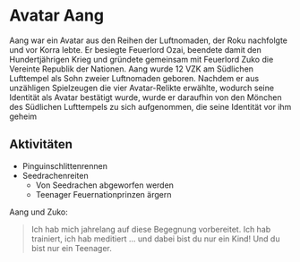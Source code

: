 # Avatar Aang

Aang war ein Avatar aus den Reihen der Luftnomaden, der Roku nachfolgte und vor Korra lebte. Er besiegte Feuerlord Ozai, beendete damit den Hundertjährigen Krieg und gründete gemeinsam mit Feuerlord Zuko die Vereinte Republik der Nationen.
Aang wurde 12 VZK am Südlichen Lufttempel als Sohn zweier Luftnomaden geboren. Nachdem er aus unzähligen Spielzeugen die vier Avatar-Relikte erwählte, wodurch seine Identität als Avatar bestätigt wurde, wurde er daraufhin von den Mönchen des Südlichen Lufttempels zu sich aufgenommen, die seine Identität vor ihm geheim 

## Aktivitäten
* Pinguinschlittenrennen
* Seedrachenreiten
    * Von Seedrachen abgeworfen werden
    * Teenager Feuernationprinzen ärgern

Aang und Zuko:
> Ich hab mich jahrelang auf diese Begegnung vorbereitet. Ich hab trainiert, ich hab meditiert … und dabei bist du nur ein Kind!
> Und du bist nur ein Teenager.